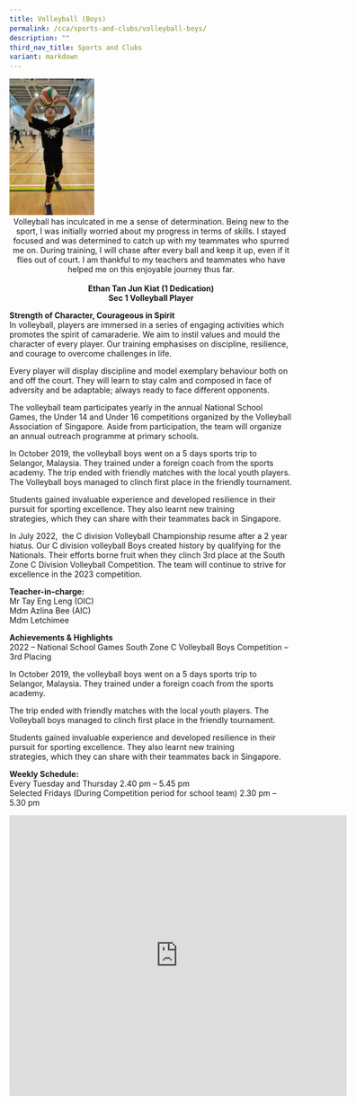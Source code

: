 ```yaml
---
title: Volleyball (Boys)
permalink: /cca/sports-and-clubs/volleyball-boys/
description: ""
third_nav_title: Sports and Clubs
variant: markdown
---
```

<img src="/images/Sports-Volleyball.jpeg" style="width:30%">

<center>
Volleyball has inculcated in me a sense of determination. Being new to the sport, I was initially worried about my progress in terms of skills. I stayed focused and was determined to catch up with my teammates who spurred me on. During training, I will chase after every ball and keep it up, even if it flies out of court. I am thankful to my teachers and teammates who have helped me on this enjoyable journey thus far.  
<br><br>
<strong>
Ethan Tan Jun Kiat (1 Dedication) <br>
	Sec 1 Volleyball Player </strong></center>
	
**Strength of Character, Courageous in Spirit** <br>
In volleyball, players are immersed in a series of engaging activities which promotes the spirit of camaraderie. We aim to instil values and mould the character&nbsp;of&nbsp;every player. Our training emphasises on discipline, resilience, and courage to overcome challenges in life.

Every player will display discipline and model exemplary behaviour both on and off the court. They will learn to stay calm and composed in face of adversity&nbsp;and be adaptable; always ready to face different opponents.

The volleyball team participates yearly in the annual National School Games, the Under 14 and Under 16 competitions organized by the Volleyball Association&nbsp;of Singapore. Aside from participation, the team will organize an annual outreach programme at primary schools.

In October 2019, the volleyball boys went on a 5 days sports trip to Selangor, Malaysia. They trained under a foreign coach from the sports academy.&nbsp;The trip ended with friendly matches with the local youth players. The Volleyball boys managed to clinch first place in the friendly tournament.

Students gained invaluable experience and developed resilience in their pursuit for sporting excellence. They also learnt new training strategies,&nbsp;which they can share with their teammates back in Singapore.

In July 2022,&nbsp; the C division Volleyball Championship resume after a 2 year hiatus. Our C division volleyball Boys created history by qualifying for the Nationals. Their efforts borne fruit when they clinch 3rd place at the South Zone C Division Volleyball Competition. The team will continue to strive for excellence in the 2023 competition.&nbsp;

**Teacher-in-charge:** <br>
Mr Tay Eng Leng (OIC) <br>
Mdm Azlina Bee (AIC) <br>
Mdm Letchimee 

**Achievements &amp; Highlights** <br>
2022 – National School Games South Zone C Volleyball Boys Competition – 3rd Placing

In October 2019, the volleyball boys went on a 5 days sports trip to Selangor, Malaysia. They trained under a foreign coach from the sports academy.&nbsp;

The trip ended with friendly matches with the local youth players. The Volleyball boys managed to clinch first place in the friendly tournament.

Students gained invaluable experience and developed resilience in their pursuit for sporting excellence. They also learnt new training strategies,&nbsp;which they can share with their teammates back in Singapore.

**Weekly Schedule:** <br>
Every Tuesday and Thursday 2.40 pm – 5.45 pm <br>
Selected Fridays (During Competition period for school team) 2.30 pm – 5.30 pm

<iframe allowfullscreen="true" height="500" width="600" frameborder="0" src="https://docs.google.com/presentation/d/e/2PACX-1vS7srA0t0kAeZr2gT3C8LMTDXt6M6t0J1QBnaOV4V_ILsMjo-hhGQfhQZpY7g2on8e02rvAnHUI-GbN/embed?start=false&amp;loop=true&amp;delayms=10000"></iframe>